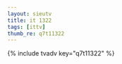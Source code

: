 ```yaml
--- 
layout: sieutv
title: it 1322
tags: [ittv]
thumb_re: q7t11322
---
```

{% include tvadv key="q7t11322" %} 
